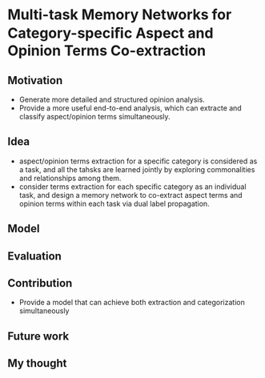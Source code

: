 # Multi-task Memory Networks for Category-speciﬁc Aspect and Opinion Terms Co-extraction

## Motivation

- Generate more detailed and structured opinion analysis.
- Provide a more useful end-to-end analysis, which can extracte and classify aspect/opinion terms simultaneously.

## Idea

- aspect/opinion terms extraction for a specific category is considered as a task, and all the tahsks are learned jointly by exploring commonalities and relationships among them.
- consider terms extraction for each specific category as an individual task, and design a memory network to co-extract aspect terms and opinion terms within each task via dual label propagation.

## Model

## Evaluation

## Contribution

- Provide a model that can achieve both extraction and categorization simultaneously

## Future work

## My thought